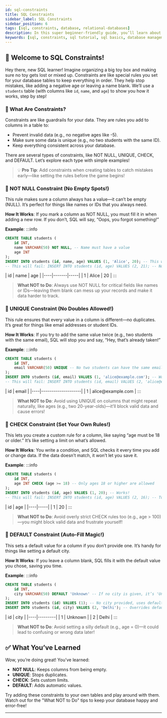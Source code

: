 ```yaml
---
id: sql-constraints
title: SQL Constraints
sidebar_label: SQL Constraints
sidebar_position: 6
tags: [sql, constraints, database, relational-databases]
description: In this super beginner-friendly guide, you’ll learn about SQL constraints—rules that keep your database data safe, accurate, and organized!
keywords: [sql, constraints, sql tutorial, sql basics, database management, relational databases, sql constraints tutorial, sql for beginners, sql in 2025]
---
```


## 📙 Welcome to SQL Constraints!

Hey there, new SQL learner! Imagine organizing a big toy box and making sure no toy gets lost or mixed up. Constraints are like special rules you set for your database tables to keep everything in order. They help stop mistakes, like adding a negative age or leaving a name blank. We’ll use a `students` table (with columns like `id`, `name`, and `age`) to show you how it works, step by step!

### 📘 What Are Constraints?

Constraints are like guardrails for your data. They are rules you add to columns in a table to:
- Prevent invalid data (e.g., no negative ages like -5).
- Make sure some data is unique (e.g., no two students with the same ID).
- Keep everything consistent across your database.

There are several types of constraints, like NOT NULL, UNIQUE, CHECK, and DEFAULT. Let’s explore each type with simple examples!

> 💡 **Pro Tip**: Add constraints when creating tables to catch mistakes early—like setting the rules before the game begins!

### 📘 NOT NULL Constraint (No Empty Spots!)

This rule makes sure a column always has a value—it can’t be empty (NULL). It’s perfect for things like names or IDs that you always need.

**How It Works**: If you mark a column as NOT NULL, you must fill it in when adding a new row. If you don’t, SQL will say, “Oops, you forgot something!”

**Example**:
    :::info
<Tabs>
  <TabItem value="SQL Code" label="SQL Code">
```sql title="Creating Table with NOT NULL"
CREATE TABLE students (
    id INT,
    name VARCHAR(50) NOT NULL, -- Name must have a value
    age INT
);
INSERT INTO students (id, name, age) VALUES (1, 'Alice', 20); -- This works!
-- This will fail: INSERT INTO students (id, age) VALUES (2, 21); -- No name!
```
  </TabItem>

  <TabItem value="Output" label="Output">
| id | name  | age |
|----|-------|-----|
| 1  | Alice | 20  |
  </TabItem>
</Tabs>
:::

> **What NOT to Do**: Always use NOT NULL for critical fields like names or IDs—leaving them blank can mess up your records and make it data harder to track.

### 🔄 UNIQUE Constraint (No Doubles Allowed!)

This rule ensures that every value in a column is different—no duplicates. It’s great for things like email addresses or student IDs.

**How It Works**: If you try to add the same value twice (e.g., two students with the same email), SQL will stop you and say, “Hey, that’s already taken!”

**Example**:
    :::info
<Tabs>
  <TabItem value="SQL Code" label="SQL Code">
```sql title="Creating Table with UNIQUE"
CREATE TABLE students (
    id INT,
    email VARCHAR(50) UNIQUE -- No two students can have the same email
);
INSERT INTO students (id, email) VALUES (1, 'alice@example.com'); -- Works!
-- This will fail: INSERT INTO students (id, email) VALUES (2, 'alice@example.com'); -- Duplicate!
```
  </TabItem>

  <TabItem value="Output" label="Output">
| id | email              |
|----|--------------------|
| 1  | alice@example.com  |
  </TabItem>
</Tabs>
:::

> **What NOT to Do**: Avoid using UNIQUE on columns that might repeat naturally, like ages (e.g., two 20-year-olds)—it’ll block valid data and cause errors!

### 📘 CHECK Constraint (Set Your Own Rules!)

This lets you create a custom rule for a column, like saying “age must be 18 or older.” It’s like setting a limit on what’s allowed.

**How It Works**: You write a condition, and SQL checks it every time you add or change data. If the data doesn’t match, it won’t let you save it.

**Example**:
    :::info
<Tabs>
  <TabItem value="SQL Code" label="SQL Code">
```sql title="Creating Table with CHECK"
CREATE TABLE students (
    id INT,
    age INT CHECK (age >= 18) -- Only ages 18 or higher are allowed
);
INSERT INTO students (id, age) VALUES (1, 20); -- Works!
-- This will fail: INSERT INTO students (id, age) VALUES (2, 16); -- Too young!
```
  </TabItem>

  <TabItem value="Output" label="Output">
| id | age |
|----|-----|
| 1  | 20  |
  </TabItem>
</Tabs>
:::

> **What NOT to Do**: Avoid overly strict CHECK rules too (e.g., age > 100)—you might block valid data and frustrate yourself!

### 🔄 DEFAULT Constraint (Auto-Fill Magic!)

This sets a default value for a column if you don’t provide one. It’s handy for things like setting a default city.

**How It Works**: If you leave a column blank, SQL fills it with the default value you chose, saving you time.

**Example**:
    :::info
<Tabs>
  <TabItem value="SQL Code" label="SQL Code">
```sql title="Creating Table with DEFAULT"
CREATE TABLE students (
    id INT,
    city VARCHAR(50) DEFAULT 'Unknown' -- If no city is given, it’s 'Unknown'
);
INSERT INTO students (id) VALUES (1); -- No city provided, uses default
INSERT INTO students (id, city) VALUES (2, 'Delhi'); -- Overrides default
```
  </TabItem>

  <TabItem value="Output" label="Output">
| id | city    |
|----|---------|
| 1  | Unknown |
| 2  | Delhi   |
  </TabItem>
</Tabs>
:::

> **What NOT to Do**: Avoid setting a silly default (e.g., age = 0)—it could lead to confusing or wrong data later!

## ✅ What You’ve Learned

Wow, you’re doing great! You’ve learned:
- **NOT NULL**: Keeps columns from being empty.
- **UNIQUE**: Stops duplicates.
- **CHECK**: Sets custom limits.
- **DEFAULT**: Adds automatic values.

Try adding these constraints to your own tables and play around with them. Watch out for the "What NOT to Do" tips to keep your database happy and error-free!

---
